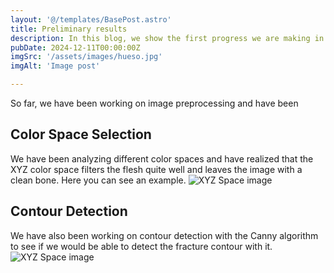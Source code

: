 ```yaml
---
layout: '@/templates/BasePost.astro'
title: Preliminary results
description: In this blog, we show the first progress we are making in detecting bone fractures.
pubDate: 2024-12-11T00:00:00Z
imgSrc: '/assets/images/hueso.jpg'
imgAlt: 'Image post'

---
```


So far, we have been working on image preprocessing and have been

## Color Space Selection

We have been analyzing different color spaces and have realized that the XYZ color space filters the flesh quite well and leaves the image with a clean bone.
Here you can see an example.
![XYZ Space image](/assets/images/xyz_space_bone.png 'XYZ Space Bone Segmentation')

## Contour Detection
We have also been working on contour detection with the Canny algorithm to see if we would be able to detect the fracture contour with it.
![XYZ Space image](/assets/images/canny_contoruns.png 'Canny contours delectation')